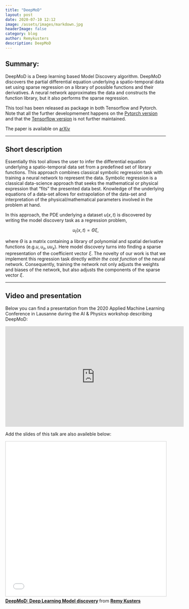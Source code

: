 ```yaml
---
title: "DeepMoD"
layout: post
date: 2020-07-10 12:12
image: /assets/images/markdown.jpg
headerImage: false
category: blog
author: Remykusters
description: DeepMoD
---
```


## Summary:

DeepMoD is a Deep learning based Model Discovery algorithm. DeepMoD discovers the partial differential equation underlying a spatio-temporal data set using sparse regression on a library of possible functions and their derivatives. A neural network approximates the data and constructs the function library, but it also performs the sparse regression.

This tool has been released as package in both Tensorflow and Pytorch. Note that all the further developmement happens on the  <a href="https://github.com/PhIMaL/DeePyMoD_torch">Pytorch version</a> and that the  <a href="https://github.com/PhIMaL/DeePyMoD">Tensorflow version</a>  is not further maintained. 

The paper is available on <a href="https://arxiv.org/abs/1904.09406">arXiv</a>

---

## Short description 

Essentially this tool allows the user to infer the differential equation underlying a spatio-temporal data set from a predefined set of library  functions. This approach combines classical symbolic regression task with training a neural network to represent the data. Symbolic  regression is a classical data-science approach that seeks the  mathematical or physical expression that “fits” the presented data best. Knowledge of the underlying equations of a data-set allows for extrapolation of the data-set and interpretation of the physical/mathematical parameters involved in the problem at hand. 

In this approach, the PDE underlying a dataset $u({x,t})$ is discovered by writing the model discovery task as a regression problem,

$$u_t(x,t) =  \Theta \xi,$$

where $\Theta$ is a matrix containing a library of polynomial and spatial derivative functions (e.g.$u,u_x,uu_x$). Here model discovery turns into finding a sparse representation of the coefficient vector $\xi$. The novelty of our work is that we implement this regression task directly *within the cost function* of the neural network. Consequently, training the network not only adjusts the weights and biases of the network, but also adjusts the components of the sparse vector $\xi$. 

---

## Video and presentation

Below you can find a presentation from the 2020 Applied Machine Learning Conference in Lausanne during the AI & Physics workshop describing DeepMoD:

<iframe width="560" height="315" src="https://www.youtube.com/embed/Ml4EXS_MUBc" frameborder="0" allow="accelerometer; autoplay; encrypted-media; gyroscope; picture-in-picture" allowfullscreen></iframe>

Add the slides of this talk are also availeble below:

<iframe src="//www.slideshare.net/slideshow/embed_code/key/akfCHprHumVgOm" width="595" height="485" frameborder="0" marginwidth="0" marginheight="0" scrolling="no" style="border:1px solid #CCC; border-width:1px; margin-bottom:5px; max-width: 100%;" allowfullscreen> </iframe> <div style="margin-bottom:5px"> <strong> <a href="//www.slideshare.net/RemyKusters/deepmod-deep-learning-model-discovery-236789164" title="DeepMoD: Deep Learning Model discovery" target="_blank">DeepMoD: Deep Learning Model discovery</a> </strong> from <strong><a href="https://www.slideshare.net/RemyKusters" target="_blank">Remy Kusters</a></strong> </div>





